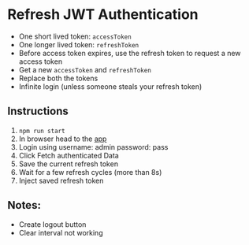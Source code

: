 # Refresh JWT Authentication

- One short lived token: `accessToken`
- One longer lived token: `refreshToken`
- Before access token expires, use the refresh token to request a new access token
- Get a new `accessToken` and `refreshToken`
- Replace both the tokens
- Infinite login (unless someone steals your refresh token)

## Instructions

1. `npm run start`
1. In browser head to the [app](http://localhost:3000)
1. Login using username: admin password: pass
1. Click Fetch authenticated Data
1. Save the current refresh token
1. Wait for a few refresh cycles (more than 8s)
1. Inject saved refresh token

## Notes:

- Create logout button
- Clear interval not working